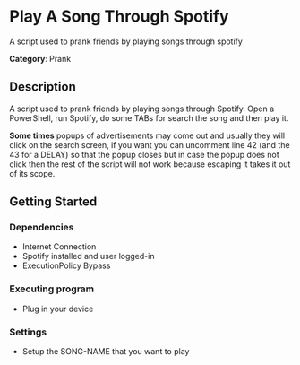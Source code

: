 # Play A Song Through Spotify

A script used to prank friends by playing songs through spotify

**Category**: Prank

## Description

A script used to prank friends by playing songs through Spotify. Open a PowerShell, run Spotify, do some TABs for search the song and then play it.

**Some times** popups of advertisements may come out and usually they will click on the search screen, if you want you can uncomment line 42 (and the 43 for a DELAY) so that the popup closes but in case the popup does not click then the rest of the script will not work because escaping it takes it out of its scope.

## Getting Started

### Dependencies

* Internet Connection
* Spotify installed and user logged-in
* ExecutionPolicy Bypass

### Executing program

* Plug in your device

### Settings

- Setup the SONG-NAME that you want to play
